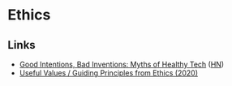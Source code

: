 # Ethics

## Links

- [Good Intentions, Bad Inventions: Myths of Healthy Tech](https://datasociety.net/wp-content/uploads/2020/10/Healthy-Tech-Myths-DataSociety-20201007.pdf) ([HN](https://news.ycombinator.com/item?id=24744029))
- [Useful Values / Guiding Principles from Ethics (2020)](https://lowercaseopinions.com/useful-values)
